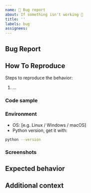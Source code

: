 ```yaml
---
name: 🐛 Bug report
about: If something isn't working 🔧
title: ''
labels: bug
assignees:
---
```


## Bug Report

<!-- A clear and concise description of what the bug is. -->

## How To Reproduce

Steps to reproduce the behavior:

1.  ...

### Code sample

<!-- If applicable, attach a minimal code sample to reproduce the decried issue. -->

### Environment

-   OS: [e.g. Linux / Windows / macOS]
-   Python version, get it with:

```bash
python --version
```

### Screenshots

<!-- If applicable, add screenshots to help explain your problem. -->

## Expected behavior

<!-- A clear and concise description of what you expected to happen. -->

## Additional context

<!-- Add any other context about the problem here. -->
